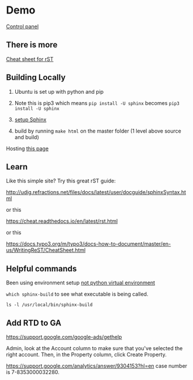 # Demo


[Control panel](https://readthedocs.org/projects/demo-zoom/builds/)

## There is more
[Cheat sheet for rST](https://cheat.readthedocs.io/en/latest/rst.html)

## Building Locally

1. Ubuntu is set up with python and pip
2. Note this is pip3 which means `pip install -U sphinx` becomes `pip3 install -U sphinx`

3. [setup Sphinx](https://www.sphinx-doc.org/en/master/usage/quickstart.html)

4. build by running `make html` on the master folder (1 level above source and build)

Hosting [this page](https://demo-zoom.readthedocs.io/en/latest/)

## Learn

Like this simple site? Try this great rST guide:

http://udig.refractions.net/files/docs/latest/user/docguide/sphinxSyntax.html

or this

https://cheat.readthedocs.io/en/latest/rst.html

or this

https://docs.typo3.org/m/typo3/docs-how-to-document/master/en-us/WritingReST/CheatSheet.html


## Helpful commands
Been using environment setup [not python virtual environment](https://towardsdatascience.com/virtual-environments-104c62d48c54?gi=7a13b3263f84)

`which sphinx-build` to see what executable is being called.

`ls -l /usr/local/bin/sphinx-build`

## Add RTD to GA

https://support.google.com/google-ads/gethelp

Admin, look at the Account column to make sure that you've selected the right account. Then, in the Property column, click Create Property.

https://support.google.com/analytics/answer/9304153?hl=en
case number is 7-8353000032280.

<!-- Global site tag (gtag.js) - Google Analytics -->
<script async src="https://www.googletagmanager.com/gtag/js?id=G-670QJ0R4KH"></script>
<script>
  window.dataLayer = window.dataLayer || [];
  function gtag(){dataLayer.push(arguments);}
  gtag('js', new Date());

  gtag('config', 'G-670QJ0R4KH');
</script>

